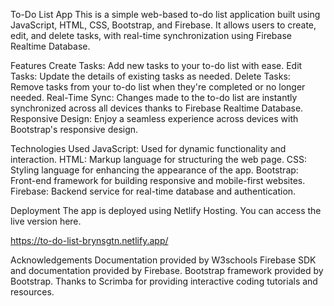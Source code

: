 To-Do List App
This is a simple web-based to-do list application built using JavaScript, HTML, CSS, Bootstrap, and Firebase. It allows users to create, edit, and delete tasks, with real-time synchronization using Firebase Realtime Database.

Features
Create Tasks: Add new tasks to your to-do list with ease.
Edit Tasks: Update the details of existing tasks as needed.
Delete Tasks: Remove tasks from your to-do list when they're completed or no longer needed.
Real-Time Sync: Changes made to the to-do list are instantly synchronized across all devices thanks to Firebase Realtime Database.
Responsive Design: Enjoy a seamless experience across devices with Bootstrap's responsive design.

Technologies Used
JavaScript: Used for dynamic functionality and interaction.
HTML: Markup language for structuring the web page.
CSS: Styling language for enhancing the appearance of the app.
Bootstrap: Front-end framework for building responsive and mobile-first websites.
Firebase: Backend service for real-time database and authentication.


Deployment
The app is deployed using Netlify Hosting. You can access the live version here.

https://to-do-list-brynsgtn.netlify.app/


Acknowledgements
Documentation provided by W3schools
Firebase SDK and documentation provided by Firebase.
Bootstrap framework provided by Bootstrap.
Thanks to Scrimba for providing interactive coding tutorials and resources.


